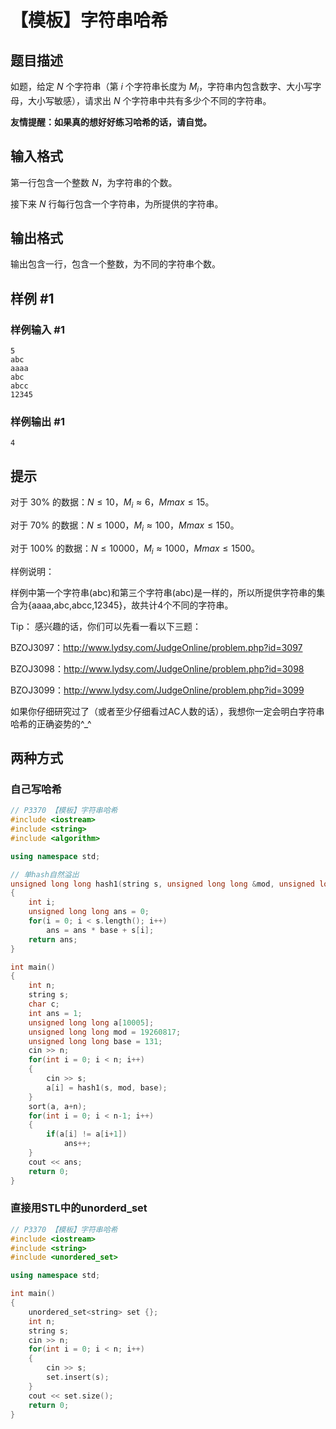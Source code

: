 # 【模板】字符串哈希

## 题目描述

如题，给定 $N$ 个字符串（第 $i$ 个字符串长度为 $M_i$，字符串内包含数字、大小写字母，大小写敏感），请求出 $N$ 个字符串中共有多少个不同的字符串。


**友情提醒：如果真的想好好练习哈希的话，请自觉。**

## 输入格式

第一行包含一个整数 $N$，为字符串的个数。

接下来 $N$ 行每行包含一个字符串，为所提供的字符串。

## 输出格式

输出包含一行，包含一个整数，为不同的字符串个数。

## 样例 #1

### 样例输入 #1

```
5
abc
aaaa
abc
abcc
12345
```

### 样例输出 #1

```
4
```

## 提示

对于 $30\%$ 的数据：$N\leq 10$，$M_i≈6$，$Mmax\leq 15$。

对于 $70\%$ 的数据：$N\leq 1000$，$M_i≈100$，$Mmax\leq 150$。

对于 $100\%$ 的数据：$N\leq 10000$，$M_i≈1000$，$Mmax\leq 1500$。


样例说明：

样例中第一个字符串(abc)和第三个字符串(abc)是一样的，所以所提供字符串的集合为{aaaa,abc,abcc,12345}，故共计4个不同的字符串。


Tip：
感兴趣的话，你们可以先看一看以下三题：

BZOJ3097：http://www.lydsy.com/JudgeOnline/problem.php?id=3097

BZOJ3098：http://www.lydsy.com/JudgeOnline/problem.php?id=3098

BZOJ3099：http://www.lydsy.com/JudgeOnline/problem.php?id=3099

如果你仔细研究过了（或者至少仔细看过AC人数的话），我想你一定会明白字符串哈希的正确姿势的^\_^

## 两种方式

### 自己写哈希

```cpp
// P3370 【模板】字符串哈希
#include <iostream>
#include <string>
#include <algorithm>

using namespace std;

// 单hash自然溢出
unsigned long long hash1(string s, unsigned long long &mod, unsigned long long &base)
{
    int i;
    unsigned long long ans = 0;
    for(i = 0; i < s.length(); i++)
        ans = ans * base + s[i];
    return ans;
}

int main()
{
    int n;
    string s;
    char c;
    int ans = 1;
    unsigned long long a[10005];
    unsigned long long mod = 19260817;
    unsigned long long base = 131;
    cin >> n;
    for(int i = 0; i < n; i++)
    {
        cin >> s;
        a[i] = hash1(s, mod, base);
    }
    sort(a, a+n);
    for(int i = 0; i < n-1; i++)
    {
        if(a[i] != a[i+1])
            ans++;
    }
    cout << ans;
    return 0;
}
```

### 直接用STL中的unorderd_set

```cpp
// P3370 【模板】字符串哈希
#include <iostream>
#include <string>
#include <unordered_set>

using namespace std;

int main()
{
    unordered_set<string> set {};
    int n;
    string s;
    cin >> n;
    for(int i = 0; i < n; i++)
    {
        cin >> s;
        set.insert(s);
    }
    cout << set.size();
    return 0;
}
```
